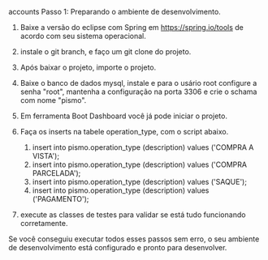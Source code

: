 accounts
Passo 1: Preparando o ambiente de desenvolvimento.

1. Baixe a versão do eclipse com Spring em https://spring.io/tools de acordo com seu sistema operacional.
2. instale o git branch, e faço um git clone do projeto.
3. Após baixar o projeto, importe o projeto.
4. Baixe o banco de dados mysql, instale e para o usário root configure a senha "root", mantenha a configuração na porta 3306 e crie o schama com nome "pismo".
5. Em ferramenta Boot Dashboard você já pode iniciar o projeto.
6. Faça os inserts na tabele operation_type, com o script abaixo. 
   1. insert into pismo.operation_type (description) values ('COMPRA A VISTA');
   2. insert into pismo.operation_type (description) values ('COMPRA PARCELADA');
   3. insert into pismo.operation_type (description) values ('SAQUE');
   4. insert into pismo.operation_type (description) values ('PAGAMENTO'); 
  
7. execute as classes de testes para validar se está tudo funcionando corretamente.

Se você conseguiu executar todos esses passos sem erro, o seu ambiente de desenvolvimento está configurado e pronto para desenvolver.

